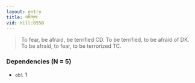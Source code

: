 ```yaml
---
layout: entry
title: འཇིགས་
vid: Hill:0558
---
```

> To fear, be afraid, be terrified CD. To be terrified, to be afraid of DK. To be afraid, to fear, to be terrorized TC.
### Dependencies (N = 5)
* `obl` 1
